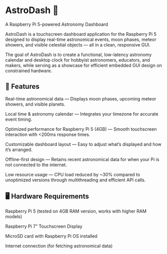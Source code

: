 # AstroDash 🚀
A Raspberry Pi 5-powered Astronomy Dashboard

AstroDash is a touchscreen dashboard application for the Raspberry Pi 5 designed to display real-time astronomical events, moon phases, meteor showers, and visible celestial objects — all in a clean, responsive GUI.

The goal of AstroDash is to create a functional, low-latency astronomy calendar and desktop clock for hobbyist astronomers, educators, and makers, while serving as a showcase for efficient embedded GUI design on constrained hardware.

## 🌌 Features
Real-time astronomical data — Displays moon phases, upcoming meteor showers, and visible planets.

Local time & astronomy calendar — Integrates your timezone for accurate event timing.

Optimized performance for Raspberry Pi 5 (4GB) — Smooth touchscreen interaction with <200ms response times.

Customizable dashboard layout — Easy to adjust what’s displayed and how it’s arranged.

Offline-first design — Retains recent astronomical data for when your Pi is not connected to the internet.

Low resource usage — CPU load reduced by ~30% compared to unoptimized versions through multithreading and efficient API calls.

## 🖥 Hardware Requirements
Raspberry Pi 5 (tested on 4GB RAM version, works with higher RAM models)

Raspberry Pi 7” Touchscreen Display 

MicroSD card with Raspberry Pi OS installed

Internet connection (for fetching astronomical data)
